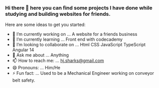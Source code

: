 ### Hi there 👋 here you can find some projects I have done while studying and building websites for friends.

Here are some ideas to get you started:

- 🔭 I’m currently working on ... A website for a friends business
- 🌱 I’m currently learning ... Front end with codecademy
- 👯 I’m looking to collaborate on ... Html CSS JavaScript TypeScript Angular 14
- 💬 Ask me about ... Anything
- 📫 How to reach me: ... hj.sharks@gmail.com
- 😄 Pronouns: ... Him/He
- ⚡ Fun fact: ... Used to be a Mechanical Engineer working on conveyor belt safety.

